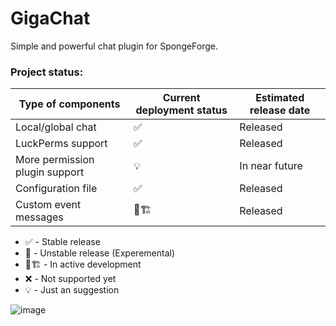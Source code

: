 # GigaChat

Simple and powerful chat plugin for SpongeForge.

### Project status:

| Type of components  | Current deployment status | Estimated release date  |
|---------------------|----------------------------|------------------------|
| Local/global chat   | ✅                        | Released               |
| LuckPerms support   | ✅                        | Released               |
| More permission plugin support     | 💡                         | In near future         |
| Configuration file   | ✅                     | Released           |
| Custom event messages     | 🚧🏗️                         | Released         |

- ✅ - Stable release
- 🧪 - Unstable release (Experemental)
- 🚧🏗️ - In active development
- ❌ - Not supported yet
- 💡 - Just an suggestion


![image](https://user-images.githubusercontent.com/61092992/148027055-e42b3d6c-0a4b-411f-ac13-a131fd1c6bd1.png)
